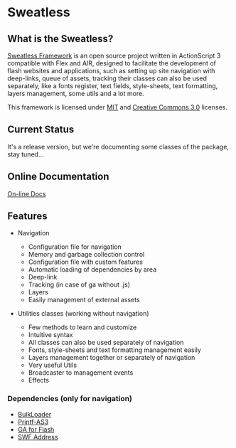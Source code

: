 # Sweatless

##  What is the Sweatless?

[Sweatless Framework](http://www.sweatless.as) is an open source project written in ActionScript 3 compatible with Flex and AIR, designed to facilitate the development of flash websites and applications, such as setting up site navigation with deep-links, queue of assets, tracking their classes can also be used separately, like a fonts register, text fields, style-sheets, text formatting, layers management, some utils and a lot more.

This framework is licensed under [MIT](http://www.opensource.org/licenses/mit-license.php) and [Creative Commons 3.0](http://creativecommons.org/licenses/by-sa/3.0/legalcode) licenses.

## Current Status

It's a release version, but we're documenting some classes of the package, stay tuned...

## Online Documentation
[On-line Docs](http://www.sweatless.as/docs)

## Features

* Navigation
	* Configuration file for navigation
	* Memory and garbage collection control
	* Configuration file with custom features
	* Automatic loading of dependencies by area
	* Deep-link
	* Tracking (in case of ga without .js)
	* Layers
	* Easily management of external assets

* Utilities classes (working without navigation)
	* Few methods to learn and customize
	* Intuitive syntax
	* All classes can also be used separately of navigation
	* Fonts, style-sheets and text formatting management easily
	* Layers management together or separately of navigation
	* Very useful Utils
	* Broadcaster to management events
	* Effects

### Dependencies (only for navigation)
* [BulkLoader](http://github.com/arthur-debert/BulkLoader)
* [Printf-AS3](http://github.com/arthur-debert/printf-as3)
* [GA for Flash](http://code.google.com/p/gaforflash)
* [SWF Address](http://www.asual.com/swfaddress)
